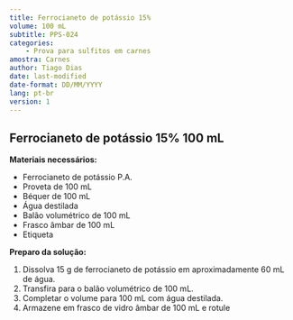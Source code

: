 ```yaml
---
title: Ferrocianeto de potássio 15%
volume: 100 mL
subtitle: PPS-024
categories:
    - Prova para sulfitos em carnes
amostra: Carnes
author: Tiago Dias
date: last-modified
date-format: DD/MM/YYYY
lang: pt-br
version: 1
---
```


## Ferrocianeto de potássio 15% 100 mL

**Materiais necessários:**

- Ferrocianeto de potássio P.A.
- Proveta de 100 mL
- Béquer de 100 mL
- Água destilada
- Balão volumétrico de 100 mL
- Frasco âmbar de 100 mL
- Etiqueta

**Preparo da solução:**

1. Dissolva 15 g de ferrocianeto de potássio em aproximadamente 60 mL de água.
2. Transfira para o balão volumétrico de 100 mL.
3. Completar o volume para 100 mL com água destilada.
4. Armazene em frasco de vidro âmbar de 100 mL e rotule
